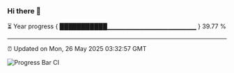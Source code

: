 ### Hi there 👋

⏳ Year progress { ███████████▁▁▁▁▁▁▁▁▁▁▁▁▁▁▁▁▁▁▁ } 39.77 %

---

⏰ Updated on Mon, 26 May 2025 03:32:57 GMT

![Progress Bar CI](https://github.com/IshwaranRudhara/GIT-ACTION/workflows/Progress%20Bar%20CI/badge.svg)
